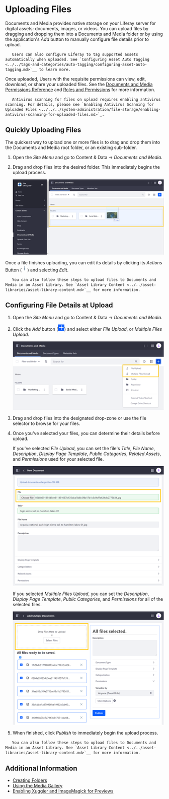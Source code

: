 # Uploading Files

Documents and Media provides native storage on your Liferay server for digital assets: documents, images, or videos. You can upload files by dragging and dropping them into a Documents and Media folder or by using the application's *Add* button to manually configure file details prior to upload.

```note::
   Users can also configure Liferay to tag supported assets automatically when uploaded. See `Configuring Asset Auto Tagging <../../tags-and-categories/auto-tagging/configuring-asset-auto-tagging.md>`__ to learn more. 
```

Once uploaded, Users with the requisite permissions can view, edit, download, or share your uploaded files. See the [Documents and Media Permissions Reference](../publishing-and-sharing/managing-document-access/documents-and-media-permissions-reference.md) and [Roles and Permissions](../../../users-and-permissions/roles-and-permissions/understanding-roles-and-permissions.md) for more information.

```important::
   Antivirus scanning for files on upload requires enabling antivirus scanning. For details, please see `Enabling Antivirus Scanning for Uploaded Files <../../../system-administration/file-storage/enabling-antivirus-scanning-for-uploaded-files.md>`_.
```

## Quickly Uploading Files

The quickest way to upload one or more files is to drag and drop them into the Documents and Media root folder, or an existing sub-folder.

1. Open the *Site Menu* and go to Content & Data &rarr; *Documents and Media*.

1. Drag and drop files into the desired folder. This immediately begins the upload process.

   ![Drag and drop any number of files into the desired folder.](./uploading-files/images/01.png)

Once a file finishes uploading, you can edit its details by clicking its *Actions* Button (![Actions Button](../../../images/icon-actions.png)) and selecting *Edit*.

```note::
   You can also follow these steps to upload files to Documents and Media in an Asset Library. See `Asset Library Content <../../asset-libraries/asset-library-content.md>`__ for more information.
```

## Configuring File Details at Upload

1. Open the *Site Menu* and go to Content & Data &rarr; *Documents and Media*.

1. Click the *Add* button (![Add Button](../../../images/icon-add.png)) and select either *File Upload*, or *Multiple Files Upload*.

   ![Select either File Upload, or Multiple Files Upload](./uploading-files/images/02.png)

1. Drag and drop files into the designated drop-zone or use the file selector to browse for your files.

1. Once you've selected your files, you can determine their details before upload.

   If you've selected *File Upload*, you can set the file's *Title*, *File Name*, *Description*, *Display Page Template*, *Public Categories*, *Related Assets*, and *Permissions* used for your selected file.

   ![Select a file to upload and configure its details.](./uploading-files/images/03.png)

   If you selected *Multiple Files Upload*, you can set the *Description*, *Display Page Template*, *Public Categories*, and *Permissions* for all of the selected files.

   ![Select multiple to upload, and configure their details.](./uploading-files/images/04.png)

1. When finished, click *Publish* to immediately begin the upload process.

```note::
   You can also follow these steps to upload files to Documents and Media in an Asset Library. See `Asset Library Content <../../asset-libraries/asset-library-content.md>`__ for more information.
```

## Additional Information

* [Creating Folders](./creating-folders.md)
* [Using the Media Gallery](../publishing-and-sharing/publishing-documents.md#using-the-media-gallery-widget)
* [Enabling Xuggler and ImageMagick for Previews](../../../system-administration/using-the-server-administration-panel/configuring-external-services.md#enabling-document-previews)
